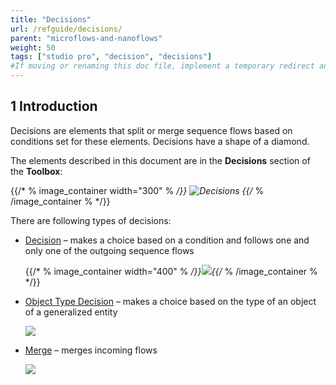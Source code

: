 ```yaml
---
title: "Decisions"
url: /refguide/decisions/
parent: "microflows-and-nanoflows"
weight: 50
tags: ["studio pro", "decision", "decisions"]
#If moving or renaming this doc file, implement a temporary redirect and let the respective team know they should update the URL in the product. See Mapping to Products for more details. 
---
```


## 1 Introduction
Decisions are elements that split or merge sequence flows based on conditions set for these elements. Decisions have a shape of a diamond.

The elements described in this document are in the **Decisions** section of the **Toolbox**:

{{/* % image_container width="300" % */}}
![Decisions](/attachments/refguide/modeling/application-logic/microflows-and-nanoflows/decisions/decisions.png)
{{/* % /image_container % */}}

There are following types of decisions:

* [Decision](/refguide/decision/) – makes a choice based on a condition and follows one and only one of the outgoing sequence flows

	{{/* % image_container width="400" % */}}![](/attachments/refguide/modeling/application-logic/microflows-and-nanoflows/decisions/decision/decision-example.png){{/* % /image_container % */}}

* [Object Type Decision](/refguide/object-type-decision/) – makes a choice based on the type of an object of a generalized entity

	![](/attachments/refguide/modeling/application-logic/microflows-and-nanoflows/decisions/object-type-decision.png)

* [Merge](/refguide/merge/) – merges incoming flows 

	![](/attachments/refguide/modeling/application-logic/microflows-and-nanoflows/decisions/merge.png)
